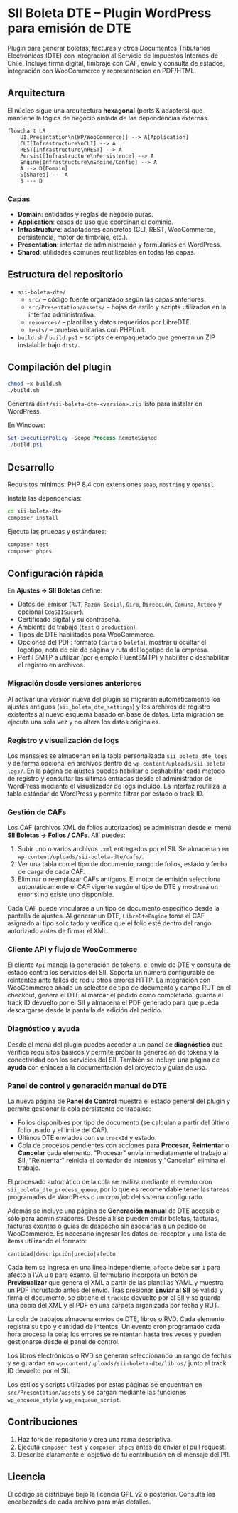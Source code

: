 # SII Boleta DTE – Plugin WordPress para emisión de DTE

Plugin para generar boletas, facturas y otros Documentos Tributarios Electrónicos (DTE) con integración al Servicio de Impuestos Internos de Chile. Incluye firma digital, timbraje con CAF, envío y consulta de estados, integración con WooCommerce y representación en PDF/HTML.

## Arquitectura

El núcleo sigue una arquitectura **hexagonal** (ports & adapters) que mantiene la lógica de negocio aislada de las dependencias externas.

```mermaid
flowchart LR
    UI[Presentation\n(WP/WooCommerce)] --> A[Application]
    CLI[Infrastructure\nCLI] --> A
    REST[Infrastructure\nREST] --> A
    Persist[Infrastructure\nPersistence] --> A
    Engine[Infrastructure\nEngine/Config] --> A
    A --> D[Domain]
    S[Shared] --- A
    S --- D
```

### Capas

- **Domain**: entidades y reglas de negocio puras.
- **Application**: casos de uso que coordinan el dominio.
- **Infrastructure**: adaptadores concretos (CLI, REST, WooCommerce, persistencia, motor de timbraje, etc.).
- **Presentation**: interfaz de administración y formularios en WordPress.
- **Shared**: utilidades comunes reutilizables en todas las capas.

## Estructura del repositorio

- `sii-boleta-dte/`
  - `src/` – código fuente organizado según las capas anteriores.
  - `src/Presentation/assets/` – hojas de estilo y scripts utilizados en la interfaz administrativa.
  - `resources/` – plantillas y datos requeridos por LibreDTE.
  - `tests/` – pruebas unitarias con PHPUnit.
- `build.sh` / `build.ps1` – scripts de empaquetado que generan un ZIP instalable bajo `dist/`.

## Compilación del plugin

```bash
chmod +x build.sh
./build.sh
```

Generará `dist/sii-boleta-dte-<versión>.zip` listo para instalar en WordPress.

En Windows:

```powershell
Set-ExecutionPolicy -Scope Process RemoteSigned
./build.ps1
```

## Desarrollo

Requisitos mínimos: PHP 8.4 con extensiones `soap`, `mbstring` y `openssl`.

Instala las dependencias:

```bash
cd sii-boleta-dte
composer install
```

Ejecuta las pruebas y estándares:

```bash
composer test
composer phpcs
```

## Configuración rápida

En **Ajustes → SII Boletas** define:

- Datos del emisor (`RUT`, `Razón Social`, `Giro`, `Dirección`, `Comuna`, `Acteco` y opcional `CdgSIISucur`).
- Certificado digital y su contraseña.
- Ambiente de trabajo (`test` o `production`).
- Tipos de DTE habilitados para WooCommerce.
- Opciones del PDF: formato (`carta` o `boleta`), mostrar u ocultar el logotipo, nota de pie de página y ruta del logotipo de la empresa.
- Perfil SMTP a utilizar (por ejemplo FluentSMTP) y habilitar o deshabilitar el registro en archivos.

### Migración desde versiones anteriores

Al activar una versión nueva del plugin se migrarán automáticamente los ajustes
antiguos (`sii_boleta_dte_settings`) y los archivos de registro existentes al
nuevo esquema basado en base de datos. Esta migración se ejecuta una sola vez y
no altera los datos originales.

### Registro y visualización de logs

Los mensajes se almacenan en la tabla personalizada `sii_boleta_dte_logs` y de
forma opcional en archivos dentro de `wp-content/uploads/sii-boleta-logs/`. En
la página de ajustes puedes habilitar o deshabilitar cada método de registro y
consultar las últimas entradas desde el administrador de WordPress mediante el
visualizador de logs incluido.  La interfaz reutiliza la tabla estándar de
WordPress y permite filtrar por estado o track ID.

### Gestión de CAFs

Los CAF (archivos XML de folios autorizados) se administran desde el menú **SII Boletas → Folios / CAFs**. Allí puedes:

1. Subir uno o varios archivos `.xml` entregados por el SII. Se almacenan en `wp-content/uploads/sii-boleta-dte/cafs/`.
2. Ver una tabla con el tipo de documento, rango de folios, estado y fecha de carga de cada CAF.
3. Eliminar o reemplazar CAFs antiguos. El motor de emisión selecciona automáticamente el CAF vigente según el tipo de DTE y mostrará un error si no existe uno disponible.

Cada CAF puede vincularse a un tipo de documento específico desde la pantalla de ajustes. Al generar un DTE, `LibreDteEngine` toma el CAF asignado al tipo solicitado y verifica que el folio esté dentro del rango autorizado antes de firmar el XML.

### Cliente API y flujo de WooCommerce

El cliente `Api` maneja la generación de tokens, el envío de DTE y consulta de
estado contra los servicios del SII.  Soporta un número configurable de reintentos
ante fallos de red u otros errores HTTP.  La integración con WooCommerce añade un
selector de tipo de documento y campo RUT en el checkout, genera el DTE al marcar
el pedido como completado, guarda el track ID devuelto por el SII y almacena el
PDF generado para que pueda descargarse desde la pantalla de edición del pedido.

### Diagnóstico y ayuda

Desde el menú del plugin puedes acceder a un panel de **diagnóstico** que verifica
requisitos básicos y permite probar la generación de tokens y la conectividad con
los servicios del SII.  También se incluye una página de **ayuda** con enlaces a la
documentación del proyecto y guías de uso.

### Panel de control y generación manual de DTE

La nueva página de **Panel de Control** muestra el estado general del plugin y
permite gestionar la cola persistente de trabajos:

- Folios disponibles por tipo de documento (se calculan a partir del último
  folio usado y el límite del CAF).
- Últimos DTE enviados con su `trackId` y estado.
- Cola de procesos pendientes con acciones para **Procesar**, **Reintentar** o
  **Cancelar** cada elemento.  "Procesar" envía inmediatamente el trabajo al
  SII, "Reintentar" reinicia el contador de intentos y "Cancelar" elimina el
  trabajo.

El procesado automático de la cola se realiza mediante el evento cron
`sii_boleta_dte_process_queue`, por lo que es recomendable tener las tareas
programadas de WordPress o un *cron job* del sistema configurado.

Además se incluye una página de **Generación manual** de DTE accesible sólo para
administradores. Desde allí se pueden emitir boletas, facturas, facturas exentas
o guías de despacho sin asociarlas a un pedido de WooCommerce.  Es necesario
ingresar los datos del receptor y una lista de ítems utilizando el formato:

```
cantidad|descripción|precio|afecto
```

Cada ítem se ingresa en una línea independiente; `afecto` debe ser `1` para
afecto a IVA u `0` para exento.  El formulario incorpora un botón de
**Previsualizar** que genera el XML a partir de las plantillas YAML y muestra un
PDF incrustado antes del envío. Tras presionar **Enviar al SII** se valida y
firma el documento, se obtiene el `trackId` devuelto por el SII y se guarda una
copia del XML y el PDF en una carpeta organizada por fecha y RUT.

La cola de trabajos almacena envíos de DTE, libros o RVD. Cada elemento registra
su tipo y cantidad de intentos. Un evento cron programado cada hora procesa la
cola; los errores se reintentan hasta tres veces y pueden gestionarse desde el
panel de control.

Los libros electrónicos o RVD se generan seleccionando un rango de fechas y se
guardan en `wp-content/uploads/sii-boleta-dte/libros/` junto al track ID
devuelto por el SII.

Los estilos y scripts utilizados por estas páginas se encuentran en
`src/Presentation/assets` y se cargan mediante las funciones `wp_enqueue_style`
y `wp_enqueue_script`.

## Contribuciones

1. Haz fork del repositorio y crea una rama descriptiva.
2. Ejecuta `composer test` y `composer phpcs` antes de enviar el pull request.
3. Describe claramente el objetivo de tu contribución en el mensaje del PR.

## Licencia

El código se distribuye bajo la licencia GPL v2 o posterior. Consulta los encabezados de cada archivo para más detalles.
